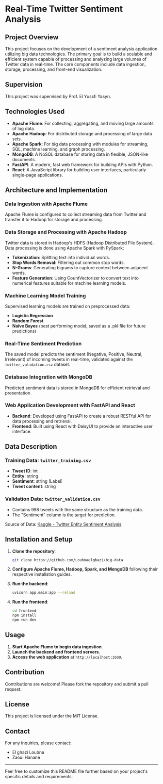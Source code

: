# Real-Time Twitter Sentiment Analysis

## Project Overview
This project focuses on the development of a sentiment analysis application utilizing big data technologies. The primary goal is to build a scalable and efficient system capable of processing and analyzing large volumes of Twitter data in real-time. The core components include data ingestion, storage, processing, and front-end visualization.

## Supervision
This project was supervised by Prof. El Yussfi Yasyn.

## Technologies Used
- **Apache Flume**: For collecting, aggregating, and moving large amounts of log data.
- **Apache Hadoop**: For distributed storage and processing of large data sets.
- **Apache Spark**: For big data processing with modules for streaming, SQL, machine learning, and graph processing.
- **MongoDB**: A NoSQL database for storing data in flexible, JSON-like documents.
- **FastAPI**: A modern, fast web framework for building APIs with Python.
- **React**: A JavaScript library for building user interfaces, particularly single-page applications.

## Architecture and Implementation
### Data Ingestion with Apache Flume
Apache Flume is configured to collect streaming data from Twitter and transfer it to Hadoop for storage and processing.

### Data Storage and Processing with Apache Hadoop
Twitter data is stored in Hadoop's HDFS (Hadoop Distributed File System). Data processing is done using Apache Spark with PySpark:
- **Tokenization**: Splitting text into individual words.
- **Stop Words Removal**: Filtering out common stop words.
- **N-Grams**: Generating bigrams to capture context between adjacent words.
- **Feature Generation**: Using CountVectorizer to convert text into numerical features suitable for machine learning models.

### Machine Learning Model Training
Supervised learning models are trained on preprocessed data:
- **Logistic Regression**
- **Random Forest**
- **Naïve Bayes** (best performing model, saved as a .pkl file for future predictions)

### Real-Time Sentiment Prediction
The saved model predicts the sentiment (Negative, Positive, Neutral, Irrelevant) of incoming tweets in real-time, validated against the `twitter_validation.csv` dataset.

### Database Integration with MongoDB
Predicted sentiment data is stored in MongoDB for efficient retrieval and presentation.

### Web Application Development with FastAPI and React
- **Backend**: Developed using FastAPI to create a robust RESTful API for data processing and retrieval.
- **Frontend**: Built using React with DaisyUI to provide an interactive user interface.

## Data Description
### Training Data: `twitter_training.csv`
- **Tweet ID**: int
- **Entity**: string
- **Sentiment**: string (Label)
- **Tweet content**: string

### Validation Data: `twitter_validation.csv`
- Contains 998 tweets with the same structure as the training data.
- The "Sentiment" column is the target for prediction.

Source of Data: [Kaggle - Twitter Entity Sentiment Analysis](https://www.kaggle.com/datasets/jp797498e/twitter-entity-sentiment-analysis)

## Installation and Setup
1. **Clone the repository**:
    ```bash
    git clone https://github.com/Loubnaelghazi/big-data
    ```

2. **Configure Apache Flume, Hadoop, Spark, and MongoDB** following their respective installation guides.

3. **Run the backend**:
    ```bash
    uvicorn app.main:app --reload
    ```

4. **Run the frontend**:
    ```bash
    cd frontend
    npm install
    npm run dev 
    ```

## Usage
1. **Start Apache Flume to begin data ingestion**.
2. **Launch the backend and frontend servers**.
3. **Access the web application** at `http://localhost:3000`.

## Contribution
Contributions are welcome! Please fork the repository and submit a pull request.

## License
This project is licensed under the MIT License.

## Contact
For any inquiries, please contact:
- El ghazi Loubna
- Zaoui Hanane

---

Feel free to customize this README file further based on your project's specific details and requirements.

